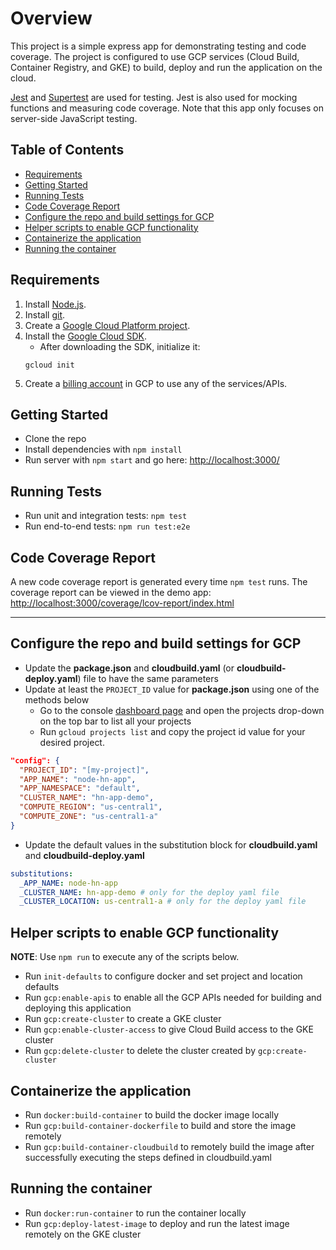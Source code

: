 # Overview <!-- omit in toc -->

This project is a simple express app for demonstrating testing and code coverage. The project is configured to use GCP services (Cloud Build, Container Registry, and GKE) to build, deploy and run the application on the cloud.

[Jest](https://facebook.github.io/jest/) and
[Supertest](https://github.com/visionmedia/supertest) are used for testing.
Jest is also used for mocking functions and measuring code coverage.
Note that this app only focuses on server-side JavaScript testing.

## Table of Contents <!-- omit in toc -->

- [Requirements](#requirements)
- [Getting Started](#getting-started)
- [Running Tests](#running-tests)
- [Code Coverage Report](#code-coverage-report)
- [Configure the repo and build settings for GCP](#configure-the-repo-and-build-settings-for-gcp)
- [Helper scripts to enable GCP functionality](#helper-scripts-to-enable-gcp-functionality)
- [Containerize the application](#containerize-the-application)
- [Running the container](#running-the-container)

## Requirements

1. Install [Node.js](https://nodejs.org/en/).
2. Install [git](https://git-scm.com/).
3. Create a [Google Cloud Platform project](https://console.cloud.google.com).
4. Install the [Google Cloud SDK](https://cloud.google.com/sdk/).
   - After downloading the SDK, initialize it:
   ```
   gcloud init
   ```
5. Create a [billing account](https://console.cloud.google.com/billing) in GCP to use any of the services/APIs.

## Getting Started

- Clone the repo
- Install dependencies with `npm install`
- Run server with `npm start` and go here:
[http://localhost:3000/](http://localhost:3000/)

## Running Tests

- Run unit and integration tests: `npm test`
- Run end-to-end tests: `npm run test:e2e`

## Code Coverage Report

A new code coverage report is generated every time `npm test` runs.
The coverage report can be viewed in the demo app:
[http://localhost:3000/coverage/lcov-report/index.html](http://localhost:3000/coverage/lcov-report/index.html)

---

## Configure the repo and build settings for GCP
- Update the **package.json** and **cloudbuild.yaml** (or **cloudbuild-deploy.yaml**) file to have the same parameters
- Update at least the `PROJECT_ID` value for **package.json** using one of the methods below
   - Go to the console [dashboard page](https://console.cloud.google.com/home) and open the projects drop-down on the top bar to list all your projects
   - Run `gcloud projects list` and copy the project id value for your desired project.
```json
"config": {
  "PROJECT_ID": "[my-project]",
  "APP_NAME": "node-hn-app",
  "APP_NAMESPACE": "default",
  "CLUSTER_NAME": "hn-app-demo",
  "COMPUTE_REGION": "us-central1",
  "COMPUTE_ZONE": "us-central1-a"
}
```
- Update the default values in the substitution block for **cloudbuild.yaml** and **cloudbuild-deploy.yaml**
```yaml
substitutions:
  _APP_NAME: node-hn-app
  _CLUSTER_NAME: hn-app-demo # only for the deploy yaml file
  _CLUSTER_LOCATION: us-central1-a # only for the deploy yaml file
```

## Helper scripts to enable GCP functionality

**NOTE**: Use `npm run` to execute any of the scripts below.

- Run `init-defaults` to configure docker and set project and location defaults
- Run `gcp:enable-apis` to enable all the GCP APIs needed for building and deploying this application
- Run `gcp:create-cluster` to create a GKE cluster
- Run `gcp:enable-cluster-access` to give Cloud Build access to the GKE cluster
- Run `gcp:delete-cluster` to delete the cluster created by `gcp:create-cluster`

## Containerize the application

- Run `docker:build-container` to build the docker image locally
- Run `gcp:build-container-dockerfile` to build and store the image remotely
- Run `gcp:build-container-cloudbuild` to remotely build the image after successfully executing the steps defined in cloudbuild.yaml

## Running the container

- Run `docker:run-container` to run the container locally
- Run `gcp:deploy-latest-image` to deploy and run the latest image remotely on the GKE cluster